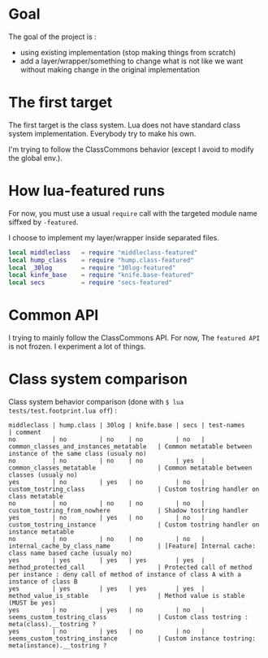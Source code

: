 
Goal
====

The goal of the project is :
 * using existing implementation (stop making things from scratch)
 * add a layer/wrapper/something to change what is not like we want without making change in the original implementation

The first target
================

The first target is the class system.
Lua does not have standard class system implementation.
Everybody try to make his own.

I'm trying to follow the ClassCommons behavior (except I avoid to modify the global env.).

How lua-featured runs
=====================

For now, you must use a usual `require` call with the targeted module name siffxed by `-featured`.

I choose to implement my layer/wrapper inside separated files.

```lua
local middleclass   = require "middleclass-featured"
local hump_class    = require "hump.class-featured"
local _30log        = require "30log-featured"
local kinfe_base    = require "knife.base-featured"
local secs          = require "secs-featured"
```

Common API
==========

I trying to mainly follow the ClassCommons API.
For now, The `featured API` is not frozen.
I experiment a lot of things.


Class system comparison
=======================

Class system behavior comparison (done with `$ lua tests/test.footprint.lua off`) :

```
middleclass | hump.class | 30log | knife.base | secs | test-names                               | comment
no          | no         | no    | no         | no   | common_classes_and_instances_metatable   | Common metatable between instance of the same class (usualy no)
no          | no         | no    | no         | yes  | common_classes_metatable                 | Common metatable between classes (usualy no)
yes         | no         | yes   | no         | no   | custom_tostring_class                    | Custom tostring handler on class metatable
no          | no         | no    | no         | no   | custom_tostring_from_nowhere             | Shadow tostring handler
yes         | no         | yes   | no         | no   | custom_tostring_instance                 | Custom tostring handler on instance metatable
no          | no         | no    | no         | no   | internal_cache_by_class_name             | [Feature] Internal cache: class name based cache (usualy no)
yes         | yes        | yes   | yes        | yes  | method_protected_call                    | Protected call of method per instance : deny call of method of instance of class A with a instance of class B
yes         | yes        | yes   | yes        | yes  | method_value_is_stable                   | Method value is stable (MUST be yes)
yes         | no         | yes   | no         | no   | seems_custom_tostring_class              | Custom class tostring : meta(class).__tostring ?
yes         | no         | yes   | no         | no   | seems_custom_tostring_instance           | Custom instance tostring: meta(instance).__tostring ?
```


